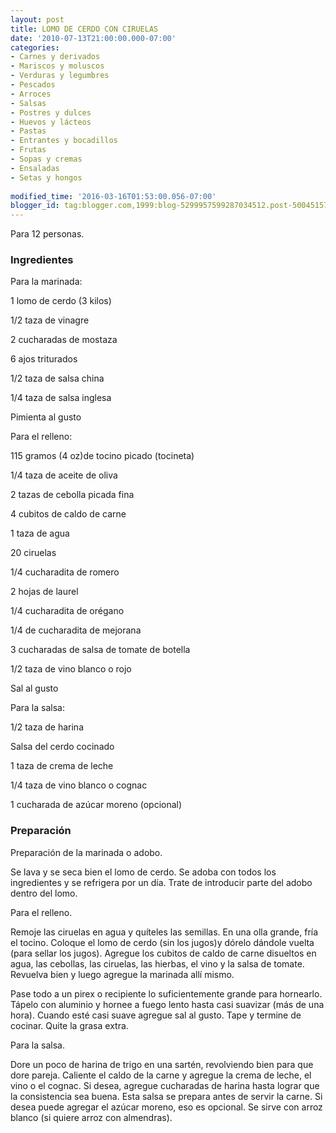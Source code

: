 ```yaml
---
layout: post
title: LOMO DE CERDO CON CIRUELAS
date: '2010-07-13T21:00:00.000-07:00'
categories:
- Carnes y derivados
- Mariscos y moluscos
- Verduras y legumbres
- Pescados
- Arroces
- Salsas
- Postres y dulces
- Huevos y lácteos
- Pastas
- Entrantes y bocadillos
- Frutas
- Sopas y cremas
- Ensaladas
- Setas y hongos
 
modified_time: '2016-03-16T01:53:00.056-07:00'
blogger_id: tag:blogger.com,1999:blog-5299957599287034512.post-5004515744094813993
---
```


Para 12 personas.

<h3>Ingredientes</h3>

Para la marinada:

1 lomo de cerdo (3 kilos)

1/2 taza de vinagre

2 cucharadas de mostaza

6 ajos triturados

1/2 taza de salsa china

1/4 taza de salsa inglesa

Pimienta al gusto

Para el relleno:

115 gramos (4 oz)de tocino picado (tocineta)

1/4 taza de aceite de oliva

2 tazas de cebolla picada fina

4 cubitos de caldo de carne

1 taza de agua

20 ciruelas

1/4 cucharadita de romero

2 hojas de laurel

1/4 cucharadita de orégano

1/4 de cucharadita de mejorana

3 cucharadas de salsa de tomate de botella

1/2 taza de vino blanco o rojo

Sal al gusto

Para la salsa:

1/2 taza de harina

Salsa del cerdo cocinado

1 taza de crema de leche

1/4 taza de vino blanco o cognac

1 cucharada de azúcar moreno (opcional)

<h3>Preparación</h3>

Preparación de la marinada o adobo.

Se lava y se seca bien el lomo de cerdo. Se adoba con todos los ingredientes y se refrigera por un día. Trate de introducir parte del adobo dentro del lomo.

Para el relleno.

Remoje las ciruelas en agua y quíteles las semillas. En una olla grande, fría el tocino. Coloque el lomo de cerdo (sin los jugos)y dórelo dándole vuelta (para sellar los jugos). Agregue los cubitos de caldo de carne disueltos en agua, las cebollas, las ciruelas, las hierbas, el vino y la salsa de tomate. Revuelva bien y luego agregue la marinada allí mismo.

Pase todo a un pirex o recipiente lo suficientemente grande para hornearlo. Tápelo con aluminio y hornee a fuego lento hasta casi suavizar (más de una hora). Cuando esté casi suave agregue sal al gusto. Tape y termine de cocinar. Quite la grasa extra.

Para la salsa.

Dore un poco de harina de trigo en una sartén, revolviendo bien para que dore pareja. Caliente el caldo de la carne y agregue la crema de leche, el vino o el cognac. Si desea, agregue cucharadas de harina hasta lograr que la consistencia sea buena. Esta salsa se prepara antes de servir la carne. Si desea puede agregar el azúcar moreno, eso es opcional. Se sirve con arroz blanco (si quiere arroz con almendras).

